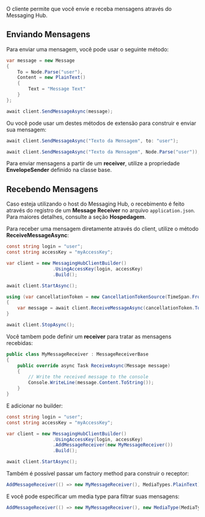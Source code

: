 O cliente permite que você envie e receba mensagens através do Messaging Hub.

## Enviando Mensagens

Para enviar uma mensagem, você pode usar o seguinte método:

```csharp
var message = new Message
{
    To = Node.Parse("user"),
    Content = new PlainText()
    {
        Text = "Message Text"
    }
};

await client.SendMessageAsync(message);
```

Ou você pode usar um destes métodos de extensão para construir e enviar sua mensagem:

```csharp
await client.SendMessageAsync("Texto da Mensagem", to: "user");

await client.SendMessageAsync("Texto da Mensagem", Node.Parse("user"));
```

Para enviar mensagens a partir de um **receiver**, utilize a propriedade **EnvelopeSender** definido na classe base.

## Recebendo Mensagens

Caso esteja utilizando o host do Messaging Hub, o recebimento é feito através do registro de um **Message Receiver** no arquivo `application.json`. Para maiores detalhes, consulte a seção **Hospedagem**.

Para receber uma mensagem diretamente através do client, utilize o método **ReceiveMessageAsync**:

```csharp
const string login = "user";
const string accessKey = "myAccessKey";

var client = new MessagingHubClientBuilder()
                 .UsingAccessKey(login, accessKey)
                 .Build();

await client.StartAsync();

using (var cancellationToken = new CancellationTokenSource(TimeSpan.FromSeconds(30)))
{
    var message = await client.ReceiveMessageAsync(cancellationToken.Token);
}

await client.StopAsync();

```

Você tambem pode definir um **receiver** para tratar as mensagens recebidas:

```csharp
public class MyMessageReceiver : MessageReceiverBase
{
    public override async Task ReceiveAsync(Message message)
    {
        // Write the received message to the console
        Console.WriteLine(message.Content.ToString());
    }
}

```
E adicionar no builder:

```csharp
const string login = "user";
const string accessKey = "myAccessKey";

var client = new MessagingHubClientBuilder()
                 .UsingAccessKey(login, accessKey)
                 .AddMessageReceiver(new MyMessageReceiver())
                 .Build();

await client.StartAsync();
```

Também é possível passar um factory method para construir o receptor:

```csharp
AddMessageReceiver(() => new MyMessageReceiver(), MediaTypes.PlainText);
```

E você pode especificar um media type para filtrar suas mensagens:

```csharp
AddMessageReceiver(() => new MyMessageReceiver(), new MediaType(MediaType.DiscreteTypes.Application, MediaType.SubTypes.JSON));
```

